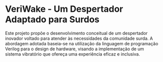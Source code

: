 # VeriWake - Um Despertador Adaptado para Surdos

Este projeto propõe o desenvolvimento conceitual de um despertador inovador voltado para atender às necessidades da comunidade surda. A abordagem adotada baseia-se na utilização da linguagem de programação Verilog para o design de hardware, visando a implementação de um sistema vibratório que ofereça uma experiência eficaz e inclusiva.






